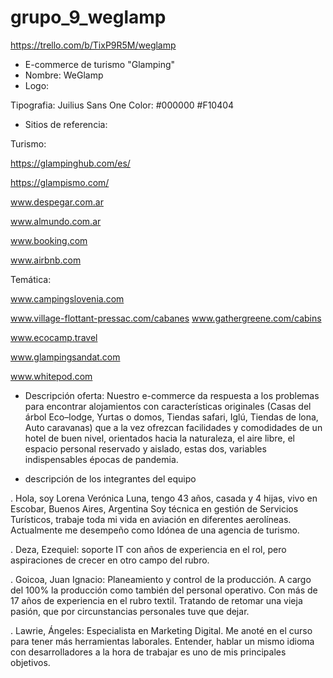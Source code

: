 # grupo_9_weglamp
https://trello.com/b/TixP9R5M/weglamp

* E-commerce de turismo "Glamping"
* Nombre:  WeGlamp
* Logo:

Tipografia: Juilius Sans One
Color: #000000 #F10404

* Sitios de referencia:

Turismo:

https://glampinghub.com/es/

https://glampismo.com/

www.despegar.com.ar

www.almundo.com.ar

www.booking.com

www.airbnb.com

Temática:

www.campingslovenia.com

www.village-flottant-pressac.com/cabanes
www.gathergreene.com/cabins

www.ecocamp.travel

www.glampingsandat.com

www.whitepod.com

* Descripción oferta:
Nuestro e-commerce da respuesta a los problemas para encontrar alojamientos con características originales (Casas del árbol
Eco–lodge, Yurtas o domos, Tiendas safari, Iglú, Tiendas de lona, Auto caravanas) que a la vez ofrezcan facilidades y comodidades de un hotel de buen nivel, orientados hacia la naturaleza, el aire libre, el espacio personal reservado y aislado, estas dos, variables indispensables épocas de pandemia.

* descripción de los integrantes del equipo

. Hola, soy Lorena Verónica Luna, tengo 43 años, casada y 4 hijas, vivo en Escobar, Buenos Aires, Argentina
Soy técnica en gestión de Servicios Turísticos, trabaje toda mi vida en aviación en diferentes aerolíneas. Actualmente me desempeño como Idónea de una agencia de turismo.

. Deza, Ezequiel: soporte IT con años de experiencia en el rol, pero aspiraciones de crecer en otro campo del rubro.

. Goicoa, Juan Ignacio: Planeamiento y control de la producción. A cargo del 100% la producción como también del personal operativo. Con más de 17 años de experiencia en el rubro textil. Tratando de retomar una vieja pasión, que por circunstancias personales tuve que dejar.

. Lawrie, Ángeles: Especialista en Marketing Digital. Me anoté en el curso para tener más herramientas laborales. Entender, hablar un mismo idioma con desarrolladores a la hora de trabajar es uno de mis principales objetivos.
